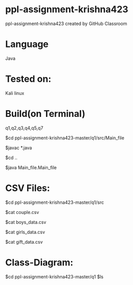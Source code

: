 # ppl-assignment-krishna423
ppl-assignment-krishna423 created by GitHub Classroom
# Language
Java
# Tested on:
Kali linux
# Build(on Terminal)
q1,q2,q3,q4,q5,q7

$cd ppl-assignment-krishna423-master/q1/src/Main_file

$javac *.java

$cd ..

$java Main_file.Main_file
# CSV Files:

$cd ppl-assignment-krishna423-master/q1/src

$cat couple.csv

$cat boys_data.csv

$cat girls_data.csv

$cat gift_data.csv
# Class-Diagram:
$cd ppl-assignment-krishna423-master/q1
$ls

